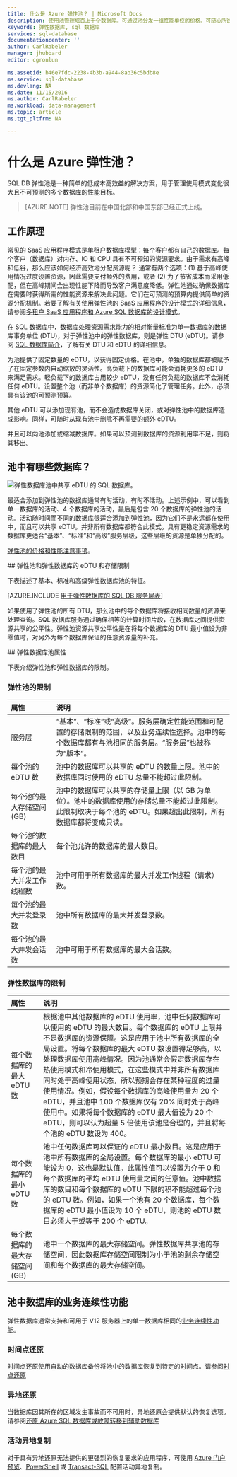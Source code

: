 ```yaml
---
title: 什么是 Azure 弹性池？ | Microsoft Docs
description: 使用池管理成百上千个数据库。可通过池分发一组性能单位的价格。可随心所欲地移入或移出数据库。
keywords: 弹性数据库, sql 数据库
services: sql-database
documentationcenter: ''
author: CarlRabeler
manager: jhubbard
editor: cgronlun

ms.assetid: b46e7fdc-2238-4b3b-a944-8ab36c5bdb8e
ms.service: sql-database
ms.devlang: NA
ms.date: 11/15/2016
ms.author: CarlRabeler
ms.workload: data-management
ms.topic: article
ms.tgt_pltfrm: NA

---
```

# 什么是 Azure 弹性池？
SQL DB 弹性池是一种简单的低成本高效益的解决方案，用于管理使用模式变化很大且不可预测的多个数据库的性能目标。

>[AZURE.NOTE] 弹性池目前在中国北部和中国东部已经正式上线。



## 工作原理

常见的 SaaS 应用程序模式是单租户数据库模型：每个客户都有自己的数据库。每个客户（数据库）对内存、IO 和 CPU 具有不可预知的资源要求。由于需求有高峰和低谷，那么应该如何经济高效地分配资源呢？ 通常有两个选项：(1) 基于高峰使用情况过度设置资源，因此需要支付额外的费用，或者 (2) 为了节省成本而采用低配，但在高峰期间会出现性能下降而导致客户满意度降低。弹性池通过确保数据库在需要时获得所需的性能资源来解决此问题。它们在可预测的预算内提供简单的资源分配机制。若要了解有关使用弹性池的 SaaS 应用程序的设计模式的详细信息，请参阅[多租户 SaaS 应用程序和 Azure SQL 数据库的设计模式](/documentation/articles/sql-database-design-patterns-multi-tenancy-saas-applications/)。


在 SQL 数据库中，数据库处理资源需求能力的相对衡量标准为单一数据库的数据库事务单位 (DTU)，对于弹性池中的弹性数据库，则是弹性 DTU (eDTU)。请参阅 [SQL 数据库简介](/documentation/articles/sql-database-technical-overview/)，了解有关 DTU 和 eDTU 的详细信息。

为池提供了固定数量的 eDTU，以获得固定价格。在池中，单独的数据库都被赋予了在固定参数内自动缩放的灵活性。高负载下的数据库可能会消耗更多的 eDTU 来满足需求。轻负载下的数据库占用较少 eDTU，没有任何负载的数据库不会消耗任何 eDTU。设置整个池（而非单个数据库）的资源简化了管理任务。此外，必须具有该池的可预测预算。

其他 eDTU 可以添加现有池，而不会造成数据库关闭，或对弹性池中的数据库造成影响。同样，可随时从现有池中删除不再需要的额外 eDTU。

并且可以向池添加或缩减数据库。如果可以预测到数据库的资源利用率不足，则将其移出。

## 池中有哪些数据库？
![弹性数据库池中共享 eDTU 的 SQL 数据库。][1]  


最适合添加到弹性池的数据库通常有时活动，有时不活动。上述示例中，可以看到单一数据库的活动、4 个数据库的活动，最后是包含 20 个数据库的弹性池的活动。活动随时间而不同的数据库很适合添加到弹性池，因为它们不是永远都在使用中，而且可以共享 eDTU。并非所有数据库都符合此模式。具有更稳定资源需求的数据库更适合“基本”、“标准”和“高级”服务层级，这些层级的资源是单独分配的。

[弹性池的价格和性能注意事项](/documentation/articles/sql-database-elastic-pool-guidance/)。

##<a name="eDTU-and-storage-limits-for-elastic-pools-and-elastic-databases"></a><a name="elastic-database-pool-pricing-tier-recommendations"></a> 弹性池和弹性数据库的 eDTU 和存储限制

下表描述了基本、标准和高级弹性数据库池的特征。


[AZURE.INCLUDE [用于弹性数据库的 SQL DB 服务层表](../../includes/sql-database-service-tiers-table-elastic-db-pools.md)]

如果使用了弹性池的所有 DTU，那么池中的每个数据库将接收相同数量的资源来处理查询。SQL 数据库服务通过确保相等的计算时间片段，在数据库之间提供资源共享的公平性。弹性池资源共享公平性是在将每个数据库的 DTU 最小值设为非零值时，对另外为每个数据库保证的任意资源量的补充。

##<a name="elastic-database-pool-properties"></a> 弹性数据库池属性

下表介绍弹性池和弹性数据库的限制。

### 弹性池的限制
| 属性 | 说明 |
|:--- |:--- |
| 服务层 |“基本”、“标准”或“高级”。服务层确定性能范围和可配置的存储限制的范围，以及业务连续性选择。池中的每个数据库都有与池相同的服务层。“服务层”也被称为“版本”。 |
| 每个池的 eDTU 数 |池中的数据库可以共享的 eDTU 的数量上限。池中的数据库同时使用的 eDTU 总量不能超过此限制。 |
| 每个池的最大存储空间 (GB) |池中的数据库可以共享的存储量上限（以 GB 为单位）。池中的数据库使用的存储总量不能超过此限制。此限制取决于每个池的 eDTU。如果超出此限制，所有数据库都将变成只读。 |
| 每个池的数据库的最大数目 |每个池允许的数据库的最大数目。 |
| 每个池的最大并发工作线程数 |池中可用于所有数据库的最大并发工作线程（请求）数。 |
| 每个池的最大并发登录数 |池中所有数据库的最大并发登录数。 |
| 每个池的最大并发会话数 |池中可用于所有数据库的最大会话数。 |

### 弹性数据库的限制
| 属性 | 说明 |
|:--- |:--- |
| 每个数据库的最大 eDTU 数 |根据池中其他数据库的 eDTU 使用率，池中任何数据库可以使用的 eDTU 的最大数目。每个数据库的 eDTU 上限并不是数据库的资源保障。这是应用于池中所有数据库的全局设置。将每个数据库的最大 eDTU 数设置得足够高，以处理数据库使用高峰情况。因为池通常会假定数据库存在热使用模式和冷使用模式，在这些模式中并非所有数据库同时处于高峰使用状态，所以预期会存在某种程度的过量使用情况。例如，假设每个数据库的高峰使用量为 20 个 eDTU，并且池中 100 个数据库仅有 20% 同时处于高峰使用中。如果将每个数据库的 eDTU 最大值设为 20 个 eDTU，则可以认为超量 5 倍使用该池是合理的，并且将每个池的 eDTU 数设为 400。 |
| 每个数据库的最小 eDTU 数 |池中任何数据库可以保证的 eDTU 最小数目。这是应用于池中所有数据库的全局设置。每个数据库的最小 eDTU 可能设为 0，这也是默认值。此属性值可以设置为介于 0 和每个数据库的平均 eDTU 使用量之间的任意值。池中数据库的数目和每个数据库的 eDTU 下限的积不能超过每个池的 eDTU 数。例如，如果一个池有 20 个数据库，每个数据库的 eDTU 最小值设为 10 个 eDTU，则池的 eDTU 数目必须大于或等于 200 个 eDTU。 |
| 每个数据库的最大存储空间 (GB) |池中一个数据库的最大存储空间。弹性数据库共享池的存储空间，因此数据库存储空间限制为小于池的剩余存储空间和每个数据库的最大存储空间。 |


## 池中数据库的业务连续性功能
弹性数据库通常支持和可用于 V12 服务器上的单一数据库相同的[业务连续性功能](/documentation/articles/sql-database-business-continuity/)。

### 时间点还原
时间点还原使用自动的数据库备份将池中的数据库恢复到特定的时间点。请参阅[时点还原](/documentation/articles/sql-database-recovery-using-backups/#point-in-time-restore)

### 异地还原
当数据库因其所在的区域发生事故而不可用时，异地还原会提供默认的恢复选项。请参阅[还原 Azure SQL 数据库或故障转移到辅助数据库](/documentation/articles/sql-database-disaster-recovery/)

### 活动异地复制

对于具有异地还原无法提供的更强烈的恢复要求的应用程序，可使用 [Azure 门户预览](/documentation/articles/sql-database-geo-replication-portal/)、[PowerShell](/documentation/articles/sql-database-geo-replication-powershell/) 或 [Transact-SQL](/documentation/articles/sql-database-geo-replication-transact-sql/) 配置活动异地复制。


<!--Image references-->

[1]: ./media/sql-database-elastic-pool/databases.png

<!---HONumber=Mooncake_1212_2016-->